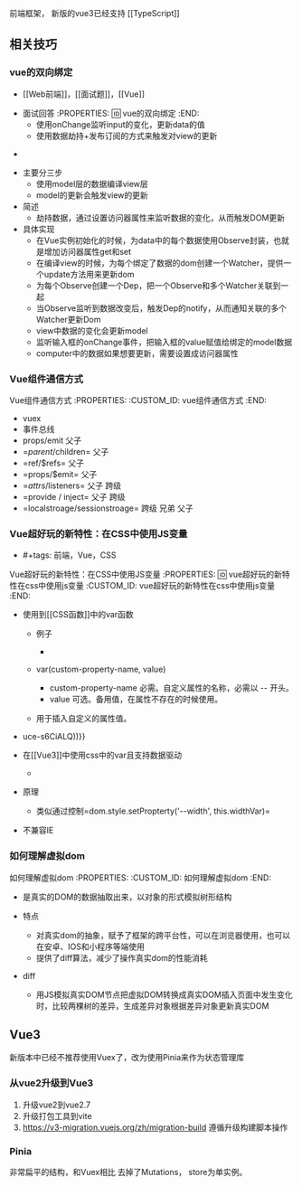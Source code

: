 前端框架， 新版的vue3已经支持 [[TypeScript]]

## 相关技巧
### vue的双向绑定

* [[Web前端]]，[[面试题]]，[[Vue]]
+ 面试回答
:PROPERTIES:
:id: vue的双向绑定
:END:
    * 使用onChange监听input的变化，更新data的值
    * 使用数据劫持+发布订阅的方式来触发对view的更新

-
+ 主要分三步
    * 使用model层的数据编译view层
    * model的更新会触发view的更新
+ 简述
    * 劫持数据，通过设置访问器属性来监听数据的变化，从而触发DOM更新
+ 具体实现
    * 在Vue实例初始化的时候，为data中的每个数据使用Observe封装，也就是增加访问器属性get和set
    * 在编译view的时候，为每个绑定了数据的dom创建一个Watcher，提供一个update方法用来更新dom
    * 为每个Observe创建一个Dep，把一个Observe和多个Watcher关联到一起
    * 当Observe监听到数据改变后，触发Dep的notify，从而通知关联的多个Watcher更新Dom
    * view中数据的变化会更新model
    * 监听输入框的onChange事件，把输入框的value赋值给绑定的model数据
    * computer中的数据如果想要更新，需要设置成访问器属性




### Vue组件通信方式

Vue组件通信方式
   :PROPERTIES:
   :CUSTOM_ID: vue组件通信方式
   :END:

- vuex
- 事件总线
- props/emit 父子
- =$parent/$children= 父子
- =ref/$refs= 父子
- =props/$emit= 父子
- =$attrs /$listeners= 父子 跨级
- =provide / inject= 父子 跨级
- =localstroage/sessionstroage= 跨级 兄弟 父子





### Vue超好玩的新特性：在CSS中使用JS变量
* #+tags: 前端，Vue，CSS

Vue超好玩的新特性：在CSS中使用JS变量
:PROPERTIES:
:id: vue超好玩的新特性在css中使用js变量
   :CUSTOM_ID: vue超好玩的新特性在css中使用js变量
:END:

- 使用到[[CSS函数]]中的var函数

  - 例子

    - ```css

  - var(custom-property-name, value)

    - custom-property-name 必需。自定义属性的名称，必需以 -- 开头。
    - value 可选。备用值，在属性不存在的时候使用。

  - 用于插入自定义的属性值。

- uce-s6CiALQ))}}
- 在[[Vue3]]中使用css中的var且支持数据驱动

  - ```html

- 原理

  - 类似通过控制=dom.style.setPropterty('--width', this.widthVar)=

- 不兼容IE




### 如何理解虚拟dom

如何理解虚拟dom
   :PROPERTIES:
   :CUSTOM_ID: 如何理解虚拟dom
   :END:

- 是真实的DOM的数据抽取出来，以对象的形式模拟树形结构
- 特点

  - 对真实dom的抽象，赋予了框架的跨平台性，可以在浏览器使用，也可以在安卓、IOS和小程序等端使用
  - 提供了diff算法，减少了操作真实dom的性能消耗

- diff

  - 用JS模拟真实DOM节点把虚拟DOM转换成真实DOM插入页面中发生变化时，比较两棵树的差异，生成差异对象根据差异对象更新真实DOM


## Vue3
新版本中已经不推荐使用Vuex了，改为使用Pinia来作为状态管理库

### 从vue2升级到Vue3

1. 升级vue2到vue2.7
2. 升级打包工具到vite
3. https://v3-migration.vuejs.org/zh/migration-build 遵循升级构建脚本操作

### Pinia
非常扁平的结构，和Vuex相比 去掉了Mutations， store为单实例。